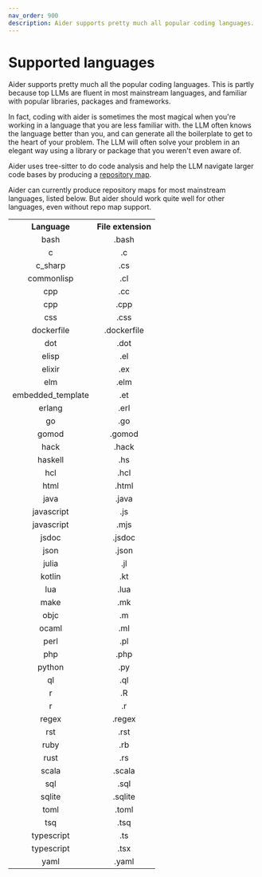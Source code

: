 ```yaml
---
nav_order: 900
description: Aider supports pretty much all popular coding languages.
---
```

# Supported languages

Aider supports pretty much all the popular coding languages.
This is partly because top LLMs are fluent in most mainstream languages,
and familiar with popular libraries, packages and frameworks.

In fact, coding with aider is sometimes the most magical
when you're working in a language that you
are less familiar with.
the LLM often knows the language better than you,
and can generate all the boilerplate to get to the heart of your
problem.
The LLM will often solve your problem in an elegant way
using a library or package that you weren't even aware of.

Aider uses tree-sitter to do code analysis and help
the LLM navigate larger code bases by producing
a [repository map](https://aider.chat/docs/repomap.html).

Aider can currently produce repository maps for most mainstream languages, listed below.
But aider should work quite well for other languages, even without repo map support.

<table>
<tr>
  <th>
    Language
  </th>
  <th>
    File extension
  </th>
</tr>
<!--[[[cog
from aider.repomap import get_supported_languages_md
cog.out(get_supported_languages_md())
]]]-->
<tr><td style="text-align: center;">bash                </td>
<td style="text-align: center;">.bash               </td>
</tr><tr><td style="text-align: center;">c                   </td>
<td style="text-align: center;">.c                  </td>
</tr><tr><td style="text-align: center;">c_sharp             </td>
<td style="text-align: center;">.cs                 </td>
</tr><tr><td style="text-align: center;">commonlisp          </td>
<td style="text-align: center;">.cl                 </td>
</tr><tr><td style="text-align: center;">cpp                 </td>
<td style="text-align: center;">.cc                 </td>
</tr><tr><td style="text-align: center;">cpp                 </td>
<td style="text-align: center;">.cpp                </td>
</tr><tr><td style="text-align: center;">css                 </td>
<td style="text-align: center;">.css                </td>
</tr><tr><td style="text-align: center;">dockerfile          </td>
<td style="text-align: center;">.dockerfile         </td>
</tr><tr><td style="text-align: center;">dot                 </td>
<td style="text-align: center;">.dot                </td>
</tr><tr><td style="text-align: center;">elisp               </td>
<td style="text-align: center;">.el                 </td>
</tr><tr><td style="text-align: center;">elixir              </td>
<td style="text-align: center;">.ex                 </td>
</tr><tr><td style="text-align: center;">elm                 </td>
<td style="text-align: center;">.elm                </td>
</tr><tr><td style="text-align: center;">embedded_template   </td>
<td style="text-align: center;">.et                 </td>
</tr><tr><td style="text-align: center;">erlang              </td>
<td style="text-align: center;">.erl                </td>
</tr><tr><td style="text-align: center;">go                  </td>
<td style="text-align: center;">.go                 </td>
</tr><tr><td style="text-align: center;">gomod               </td>
<td style="text-align: center;">.gomod              </td>
</tr><tr><td style="text-align: center;">hack                </td>
<td style="text-align: center;">.hack               </td>
</tr><tr><td style="text-align: center;">haskell             </td>
<td style="text-align: center;">.hs                 </td>
</tr><tr><td style="text-align: center;">hcl                 </td>
<td style="text-align: center;">.hcl                </td>
</tr><tr><td style="text-align: center;">html                </td>
<td style="text-align: center;">.html               </td>
</tr><tr><td style="text-align: center;">java                </td>
<td style="text-align: center;">.java               </td>
</tr><tr><td style="text-align: center;">javascript          </td>
<td style="text-align: center;">.js                 </td>
</tr><tr><td style="text-align: center;">javascript          </td>
<td style="text-align: center;">.mjs                </td>
</tr><tr><td style="text-align: center;">jsdoc               </td>
<td style="text-align: center;">.jsdoc              </td>
</tr><tr><td style="text-align: center;">json                </td>
<td style="text-align: center;">.json               </td>
</tr><tr><td style="text-align: center;">julia               </td>
<td style="text-align: center;">.jl                 </td>
</tr><tr><td style="text-align: center;">kotlin              </td>
<td style="text-align: center;">.kt                 </td>
</tr><tr><td style="text-align: center;">lua                 </td>
<td style="text-align: center;">.lua                </td>
</tr><tr><td style="text-align: center;">make                </td>
<td style="text-align: center;">.mk                 </td>
</tr><tr><td style="text-align: center;">objc                </td>
<td style="text-align: center;">.m                  </td>
</tr><tr><td style="text-align: center;">ocaml               </td>
<td style="text-align: center;">.ml                 </td>
</tr><tr><td style="text-align: center;">perl                </td>
<td style="text-align: center;">.pl                 </td>
</tr><tr><td style="text-align: center;">php                 </td>
<td style="text-align: center;">.php                </td>
</tr><tr><td style="text-align: center;">python              </td>
<td style="text-align: center;">.py                 </td>
</tr><tr><td style="text-align: center;">ql                  </td>
<td style="text-align: center;">.ql                 </td>
</tr><tr><td style="text-align: center;">r                   </td>
<td style="text-align: center;">.R                  </td>
</tr><tr><td style="text-align: center;">r                   </td>
<td style="text-align: center;">.r                  </td>
</tr><tr><td style="text-align: center;">regex               </td>
<td style="text-align: center;">.regex              </td>
</tr><tr><td style="text-align: center;">rst                 </td>
<td style="text-align: center;">.rst                </td>
</tr><tr><td style="text-align: center;">ruby                </td>
<td style="text-align: center;">.rb                 </td>
</tr><tr><td style="text-align: center;">rust                </td>
<td style="text-align: center;">.rs                 </td>
</tr><tr><td style="text-align: center;">scala               </td>
<td style="text-align: center;">.scala              </td>
</tr><tr><td style="text-align: center;">sql                 </td>
<td style="text-align: center;">.sql                </td>
</tr><tr><td style="text-align: center;">sqlite              </td>
<td style="text-align: center;">.sqlite             </td>
</tr><tr><td style="text-align: center;">toml                </td>
<td style="text-align: center;">.toml               </td>
</tr><tr><td style="text-align: center;">tsq                 </td>
<td style="text-align: center;">.tsq                </td>
</tr><tr><td style="text-align: center;">typescript          </td>
<td style="text-align: center;">.ts                 </td>
</tr><tr><td style="text-align: center;">typescript          </td>
<td style="text-align: center;">.tsx                </td>
</tr><tr><td style="text-align: center;">yaml                </td>
<td style="text-align: center;">.yaml               </td>
</tr>
<!--[[[end]]]-->

</table>
